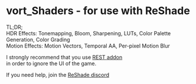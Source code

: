# vort_Shaders - for use with ReShade

TL;DR; \
HDR Effects: Tonemapping, Bloom, Sharpening, LUTs, Color Palette Generation, Color Grading \
Motion Effects: Motion Vectors, Temporal AA, Per-pixel Motion Blur

I strongly recommend that you use [REST addon](https://github.com/4lex4nder/ReshadeEffectShaderToggler/releases) \
in order to ignore the UI of the game.

If you need help, join the [ReShade discord](https://discord.com/invite/PrwndfH)
